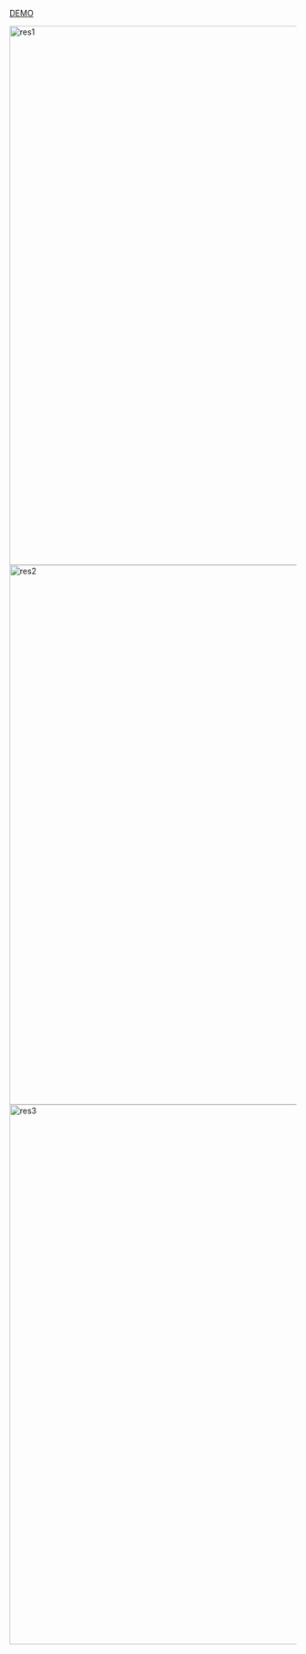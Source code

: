 <a href="https://novez.netlify.app/">DEMO</a>

<img width="946" alt="res1" src="https://user-images.githubusercontent.com/96357374/221380731-effdced6-cc7b-41f5-b0ac-781bd56769db.png">
<img width="947" alt="res2" src="https://user-images.githubusercontent.com/96357374/221380734-5c22972f-e935-4e67-b66d-2c69d09f5c9a.png">
<img width="947" alt="res3" src="https://user-images.githubusercontent.com/96357374/221380737-594b6ae2-edbe-4050-8c46-a0966920f8ca.png">

